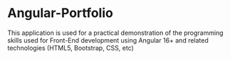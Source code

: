 # Angular-Portfolio
This application is used for a practical demonstration of the programming skills used for  Front-End development using Angular  16+ and related technologies (HTML5, Bootstrap, CSS, etc)
